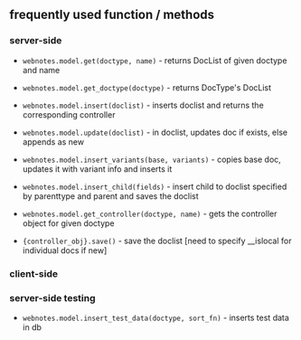 ## frequently used function / methods

### server-side

* `webnotes.model.get(doctype, name)` - returns DocList of given doctype and name

* `webnotes.model.get_doctype(doctype)` - returns DocType's DocList

* `webnotes.model.insert(doclist)` - inserts doclist and returns the corresponding controller

* `webnotes.model.update(doclist)` - in doclist, updates doc if exists, else appends as new

* `webnotes.model.insert_variants(base, variants)` - copies base doc, updates it with variant info and inserts it

* `webnotes.model.insert_child(fields)` - insert child to doclist specified by parenttype and parent and saves the doclist

* `webnotes.model.get_controller(doctype, name)` - gets the controller object for given doctype

* `{controller_obj}.save()` - save the doclist [need to specify __islocal for individual docs if new]

### client-side


### server-side testing

* `webnotes.model.insert_test_data(doctype, sort_fn)` - inserts test data in db
